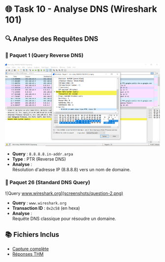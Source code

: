 # 🌐 Task 10 - Analyse DNS (Wireshark 101)

## 🔍 Analyse des Requêtes DNS

### 📌 Paquet 1 (Query Reverse DNS)
![Query Reverse DNS](screenshots/question-1.png)  
- **Query** : `8.8.8.8.in-addr.arpa`  
- **Type** : PTR (Reverse DNS)  
- **Analyse** :  
  Résolution d'adresse IP (8.8.8.8) vers un nom de domaine.

### 📌 Paquet 26 (Standard DNS Query)
![Query www.wireshark.org](screenshots/question-2.png)  
- **Query** : `www.wireshark.org`  
- **Transaction ID** : `0x2c58` (en hexa)  
- **Analyse** :  
  Requête DNS classique pour résoudre un domaine.

## 📚 Fichiers Inclus
- [Capture complète](captures/dns+icmp_1602452102220.pcap)
- [Réponses THM](answers.txt)